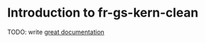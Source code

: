 # Introduction to fr-gs-kern-clean

TODO: write [great documentation](http://jacobian.org/writing/what-to-write/)
